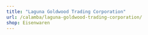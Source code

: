 ```yaml
---
title: "Laguna Goldwood Trading Corporation"
url: /calamba/laguna-goldwood-trading-corporation/
shop: Eisenwaren
---
```

